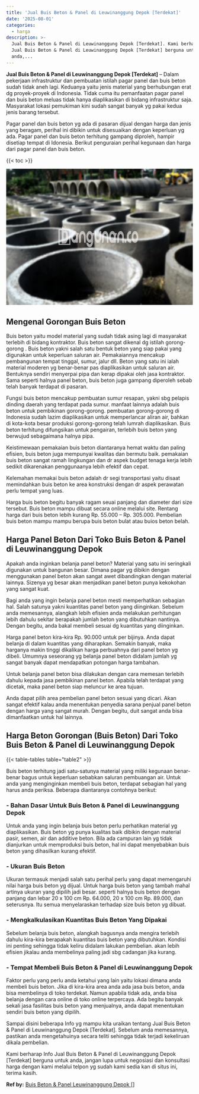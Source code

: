 ```yaml
---
title: 'Jual Buis Beton & Panel di Leuwinanggung Depok [Terdekat]'
date: '2025-08-01'
categories:
  - harga
description: >-
  Jual Buis Beton & Panel di Leuwinanggung Depok [Terdekat]. Kami berharap Info
  Jual Buis Beton & Panel di Leuwinanggung Depok [Terdekat] berguna untuk
  anda,...
---
```


**Jual Buis Beton & Panel di Leuwinanggung Depok \[Terdekat\]** – Dalam pekerjaan infrastruktur dan pembuatan istilah pagar panel dan buis beton sudah tidak aneh lagi. Keduanya yaitu jenis material yang berhubungan erat dg proyek-proyek di Indonesia. Tidak cuma itu pemanfaatan pagar panel dan buis beton meluas tidak hanya diaplikasikan di bidang infrastruktur saja. Masyarakat lokasi pemukiman kini sudah sangat banyak yg pakai kedua jenis barang tersebut.

Pagar panel dan buis beton yg ada di pasaran dijual dengan harga dan jenis yang beragam, perihal ini dibikin untuk disesuaikan dengan keperluan yg ada. Pagar panel dan buis beton terhitung gampang diproleh, hampir disetiap tempat di Idonesia. Berikut penguraian perihal kegunaan dan harga dari pagar panel dan buis beton.

{{< toc >}}

![Jual Buis Beton & Panel di Leuwinanggung Depok [Terdekat]](/images/jual-panel-buis-beton-murah-27.png)

## Mengenal Gorongan Buis Beton

Buis beton yaitu model material yang sudah tidak asing lagi di masyarakat terlebih di bidang kontraktor. Buis beton sangat dikenal dg istilah gorong-gorong . Buis beton yakni salah satu bentuk beton yang siap pakai yang digunakan untuk keperluan saluran air. Pemakaiannya mencakup pembangunan tempat tinggal, sumur, jalur dll. Beton yang satu ini ialah material moderen yg benar-benar pas diaplikasikan untuk saluran air. Bentuknya sendiri menyerpai pipa dan kerap dipakai oleh jasa kontraktor. Sama seperti halnya panel beton, buis beton juga gampang diperoleh sebab telah banyak terdapat di pasaran.

Fungsi buis beton mencakup pembuatan sumur resapan, yakni sbg pelapis dinding daerah yang terdapat pada sumur. manfaat lainnya adalah buis beton untuk pembikinan gorong-gorong. pembuatan gorong-gorong di Indonesia sudah lazim diaplikasikan untuk memperlancar aliran air, bahkan di kota-kota besar produksi gorong-gorong telah lumrah diaplikasikan. Buis beton terhitung difungsikan untuk pengairan, terlebih buis beton yang berwujud sebagaimana halnya pipa.

Keistimewaan pemakaian buis beton diantaranya hemat waktu dan paling efisien, buis beton juga mempunyai kwalitas dan bermutu baik. pemakaian buis beton sangat ramah lingkungan dan dr aspek budget tenaga kerja lebih sedikit dikarenakan penggunaanya lebih efektif dan cepat.

Kelemahan memakai buis beton adalah dr segi transportasi yaitu disaat memindahkan buis beton ke area konstruksi dengan dr aspek perawatan perlu tempat yang luas.

Harga buis beton begitu banyak ragam seuai panjang dan diameter dari size tersebut. Buis beton mampu dibuat secara online melalui site. Rentang harga dari buis beton lebih kurang Rp. 55.000 – Rp. 305.000. Pembelian buis beton mampu mampu berupa buis beton bulat atau buios beton belah.

## Harga Panel Beton Dari Toko Buis Beton & Panel di Leuwinanggung Depok

Apakah anda inginkan belanja panel beton? Material yang satu ini seringkali digunakan untuk bangunan besar. Dimana pagar yg dibikin dengan menggunakan panel beton akan sangat awet dibandingkan dengan material lainnya. Sizenya yg besar akan menjadikan panel beton punya kekokohan yang sangat kuat.

Bagi anda yang ingin belanja panel beton mesti memperhatikan sebagian hal. Salah satunya yakni kuantitas panel beton yang diinginkan. Sebelum anda memesannya, alangkah lebih efisien anda melakukan perhitungan lebih dahulu sekitar berapakah jumlah beton yang dibutuhkan nantinya. Dengan begitu, anda bakal membeli sesuai dg kuantitas yang diinginkan.

Harga panel beton kira-kira Rp. 90.000 untuk per bijinya. Anda dapat belanja di dalam kuantitas yang diharapkan. Semakin banyak, maka harganya makin tinggi dikalikan harga perbuahnya dari panel beton yg dibeli. Umumnya seseorang yg belanja panel beton didalam jumlah yg sangat banyak dapat mendapatkan potongan harga tambahan.

Untuk belanja panel beton bisa dilakukan dengan cara memesan terlebih dahulu kepada jasa pembikinan panel beton. Apabila telah terdapat yang dicetak, maka panel beton siap meluncur ke area tujuan.

Anda dapat pilih area pembelian panel beton sesuai yang dicari. Akan sangat efektif kalau anda menentukan penyedia sarana penjual panel beton dengan harga yang sangat murah. Dengan begitu, duit sangat anda bisa dimanfaatkan untuk hal lainnya.

## Harga Beton Gorongan (Buis Beton) Dari Toko Buis Beton & Panel di Leuwinanggung Depok

{{< table-tables table="table2" >}}

Buis beton terhitung jadi satu-satunya material yang miliki kegunaan benar-benar bagus untuk keperluan sebabkan saluran pembuangan air. Untuk anda yang menginginkan membeli buis beton, terdapat sebagian hal yang harus anda periksa. Beberapa diantaranya contohnya berikut:

### \- Bahan Dasar Untuk Buis Beton & Panel di Leuwinanggung Depok

Untuk anda yang ingin belanja buis beton perlu perhatikan material yg diaplikasikan. Buis beton yg punya kualitas baik dibikin dengan material pasir, semen, air dan additive beton. Bila ada campuran lain yg tidak dianjurkan untuk memproduksi buis beton, hal ini dapat menyebabkan buis beton yang dihasilkan kurang efektif.

### \- Ukuran Buis Beton

Ukuran termasuk menjadi salah satu perihal perlu yang dapat memengaruhi nilai harga buis beton yg dijual. Untuk harga buis beton yang tambah mahal artinya ukuran yang dipilih jadi besar. seperti halnya buis beton dengan panjang dan lebar 20 x 100 cm Rp. 64.000, 20 x 100 cm Rp. 89.000, dan seterusnya. Itu semua menyelaraskan terhadap size buis beton yg dibuat.

### \- Mengkalkulasikan Kuantitas Buis Beton Yang Dipakai

Sebelum belanja buis beton, alangkah bagusnya anda mengira terlebih dahulu kira-kira berapakah kuantitas buis beton yang dibutuhkan. Kondisi ini penting sehingga tidak keliru didalam lakukan pembelian. akan lebih efisien jikalau anda membelinya paling jadi sbg cadangan jika kurang.

### \- Tempat Membeli Buis Beton & Panel di Leuwinanggung Depok

Faktor perlu yang perlu anda ketahui yang lain yaitu lokasi dimana anda membeli buis beton. Jika di kira-kira area anda ada jasa buis beton, anda bisa membelinya di toko terdekat. Namun apabila tidak ada, anda bisa belanja dengan cara online di toko online terpercaya. Ada begitu banyak sekali jasa fasilitas buis beton yang menjualnya, anda dapat menentukan sendiri buis beton yang dipilih.

Sampai disini beberapa Info yg mampu kita uraikan tentang Jual Buis Beton & Panel di Leuwinanggung Depok \[Terdekat\]. Sebelum anda memesannya, pastikan anda mengetahuinya secara teliti sehingga tidak terjadi kekeliruan dikala pembelian.

Kami berharap Info Jual Buis Beton & Panel di Leuwinanggung Depok \[Terdekat\] berguna untuk anda, jangan lupa untuk negosiasi dan konsultasi harga dengan kami melalui telpon yg sudah kami sedia kan di situs ini, terima kasih.

**Ref by:** [Buis Beton & Panel Leuwinanggung Depok []](https://id.wikipedia.org/wiki/Buis)
